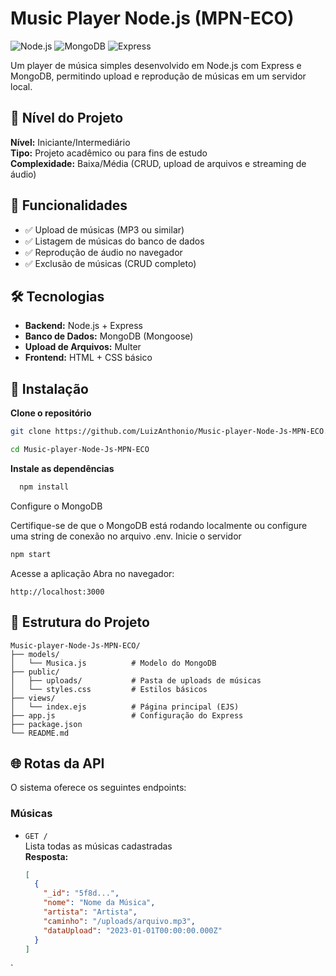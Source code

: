 # Music Player Node.js (MPN-ECO)

![Node.js](https://img.shields.io/badge/Node.js-43853D?style=for-the-badge&logo=node.js&logoColor=white)
![MongoDB](https://img.shields.io/badge/MongoDB-4EA94B?style=for-the-badge&logo=mongodb&logoColor=white)
![Express](https://img.shields.io/badge/Express.js-404D59?style=for-the-badge)

Um player de música simples desenvolvido em Node.js com Express e MongoDB, permitindo upload e reprodução de músicas em um servidor local.

## 📌 Nível do Projeto
**Nível:** Iniciante/Intermediário  
**Tipo:** Projeto acadêmico ou para fins de estudo  
**Complexidade:** Baixa/Média (CRUD, upload de arquivos e streaming de áudio)

## 🚀 Funcionalidades
- ✅ Upload de músicas (MP3 ou similar)
- ✅ Listagem de músicas do banco de dados
- ✅ Reprodução de áudio no navegador
- ✅ Exclusão de músicas (CRUD completo)

## 🛠️ Tecnologias
- **Backend:** Node.js + Express
- **Banco de Dados:** MongoDB (Mongoose)
- **Upload de Arquivos:** Multer
- **Frontend:** HTML + CSS básico

## 🔧 Instalação

**Clone o repositório**
   ```sh
   git clone https://github.com/LuizAnthonio/Music-player-Node-Js-MPN-ECO.git

   cd Music-player-Node-Js-MPN-ECO
````

**Instale as dependências**
```sh
  npm install
````


Configure o MongoDB

Certifique-se de que o MongoDB está rodando localmente ou configure uma string de conexão no arquivo .env.
Inicie o servidor

````sh
npm start
````
Acesse a aplicação
Abra no navegador:

````text
http://localhost:3000
````
## 📂 Estrutura do Projeto
````plaintext
Music-player-Node-Js-MPN-ECO/
├── models/
│   └── Musica.js          # Modelo do MongoDB
├── public/
│   ├── uploads/           # Pasta de uploads de músicas
│   └── styles.css         # Estilos básicos
├── views/
│   └── index.ejs          # Página principal (EJS)
├── app.js                 # Configuração do Express
├── package.json
└── README.md
````
## 🌐 Rotas da API

O sistema oferece os seguintes endpoints:

### **Músicas**
- `GET /`  
  Lista todas as músicas cadastradas  
  **Resposta:**  
  ```json
  [
    {
      "_id": "5f8d...",
      "nome": "Nome da Música",
      "artista": "Artista",
      "caminho": "/uploads/arquivo.mp3",
      "dataUpload": "2023-01-01T00:00:00.000Z"
    }
  ]
`


  
